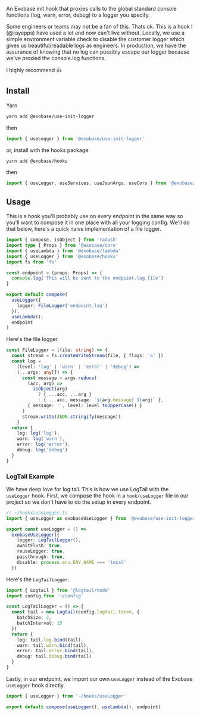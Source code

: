 An Exobase init hook that proxies calls to the global standard console functions (log, warn, error, debug) to a logger you specify.

Some engineers or teams may not be a fan of this. Thats ok. This is a hook I (@rayepps) have used a lot and now can't live without. Locally, we use a simple environment variable check to disable the customer logger which gives us beautiful/readable logs as engineers. In production, we have the assurance of knowing that no log can possibly escape our logger because we've proxied the console.log functions.

I highly recommend 👍

## Install

Yarn

```sh
yarn add @exobase/use-init-logger
```

then

```ts
import { useLogger } from '@exobase/use-init-logger'
```

or, install with the hooks package

```sh
yarn add @exobase/hooks
```

then

```ts
import { useLogger, useServices, useJsonArgs, useCors } from '@exobase/hooks'
```

## Usage

This is a hook you'll probably use on every endpoint in the same way so you'll want to compose it in one place with all your logging config. We'll do that below, here's a quick naive implementation of a file logger.

```ts
import { compose, isObject } from 'radash'
import type { Props } from '@exobase/core'
import { useLambda } from '@exobase/lambda'
import { useLogger } from '@exobase/hooks'
import fs from 'fs'

const endpoint = (props: Props) => {
  console.log('This will be sent to the endpoint.log file')
}

export default compose(
  useLogger({
    logger: FileLogger('endpoint.log')
  }),
  useLambda(),
  endpoint
)
```

Here's the file logger

```ts
const FileLogger = (file: string) => {
  const stream = fs.createWriteStream(file, { flags: 'a' })
  const log =
    (level: 'log' | 'warn' | 'error' | 'debug') =>
    (...args: any[]) => {
      const message = args.reduce(
        (acc, arg) =>
          isObject(arg)
            ? { ...acc, ...arg }
            : { ...acc, message: `${arg.message} ${arg}` },
        { message: '', level: level.toUpperCase() }
      )
      stream.write(JSON.stringify(message))
    }
  return {
    log: log('log'),
    warn: log('warn'),
    error: log('error'),
    debug: log('debug')
  }
}
```

### LogTail Example

We have deep love for log tail. This is how we use LogTail with the `useLogger` hook. First, we compose the hook in a `hook/useLogger` file in our project so we don't have to do the setup in every endpoint.

```ts
// ~/hooks/useLogger.ts
import { useLogger as exobaseUseLogger } from '@exobase/use-init-logger'

export const useLogger = () =>
  exobaseUseLogger({
    logger: LogTailLogger(),
    awaitFlush: true,
    reuseLogger: true,
    passthrough: true,
    disable: process.env.ENV_NAME === 'local'
  })
```

Here's the `LogTailLogger`.

```ts
import { Logtail } from '@logtail/node'
import config from '~/config'

const LogTailLogger = () => {
  const tail = new Logtail(config.logtail.token, {
    batchSize: 2,
    batchInterval: 15
  })
  return {
    log: tail.log.bind(tail),
    warn: tail.warn.bind(tail),
    error: tail.error.bind(tail),
    debug: tail.debug.bind(tail)
  }
}
```

Lastly, in our endpoint, we import our own `useLogger` instead of the Exobase `useLogger` hook directly.

```ts
import { useLogger } from '~/hooks/useLogger'

export default compose(useLogger(), useLambda(), endpoint)
```
